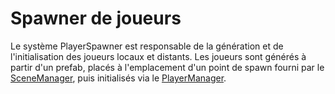 

# Spawner de joueurs
Le système PlayerSpawner est responsable de la génération et de l'initialisation des joueurs locaux et distants. Les joueurs sont générés à partir d'un prefab, placés à l'emplacement d'un point de spawn fourni par le [SceneManager](scene-manager.md), puis initialisés via le [PlayerManager](player-manager.md).